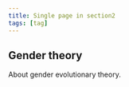 ```yaml
---
title: Single page in section2
tags: [tag]
---
```


## Gender theory

About gender evolutionary theory.